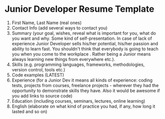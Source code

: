 # Junior Developer Resume Template

1. First Name, Last Name (real ones)
1. Contact Info (add several ways to contact you)
1. Summary (your goal, wishes, reveal what is important for you, what do you want and why. Some kind of self-presentation. In case of lack of experience  Junior Developer sells his/her potential, his/her passion and ability to learn fast. You shouldn't think that everybody is going to teach you when you come to the workplace . Rather being a Junior means always learning new things from everywhere etc.).
1. Skills (e.g. programming languages, frameworks, methodologies, version control, tools etc.)
1. Code examples (LATEST)
1. Experience (for a Junior Dev it means all kinds of experience: coding tests, projects from courses, freelance projects - wherever they had the opportunity to demonstrate skills they have. Also it would be awesome if you add links to source code)
1. Education (including courses, seminars, lectures, online learning)
1. English (elaborate on what kind of practice you had, if any, how long it lasted and so on)